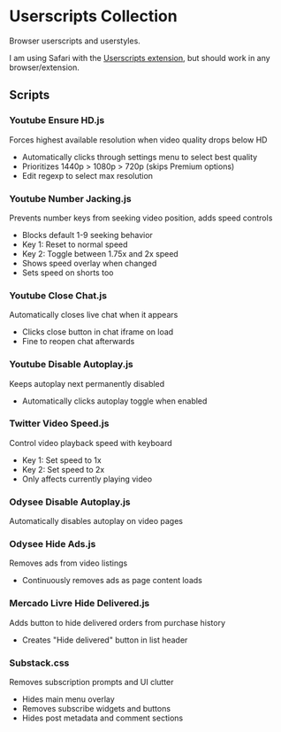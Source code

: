 # Userscripts Collection

Browser userscripts and userstyles.

I am using Safari with the [Userscripts extension][userscripts-ext], but should work in any browser/extension.

[userscripts-ext]: https://github.com/quoid/userscripts

## Scripts

### Youtube Ensure HD.js
Forces highest available resolution when video quality drops below HD
- Automatically clicks through settings menu to select best quality
- Prioritizes 1440p > 1080p > 720p (skips Premium options)
- Edit regexp to select max resolution

### Youtube Number Jacking.js
Prevents number keys from seeking video position, adds speed controls
- Blocks default 1-9 seeking behavior
- Key 1: Reset to normal speed
- Key 2: Toggle between 1.75x and 2x speed
- Shows speed overlay when changed
- Sets speed on shorts too

### Youtube Close Chat.js
Automatically closes live chat when it appears
- Clicks close button in chat iframe on load
- Fine to reopen chat afterwards

### Youtube Disable Autoplay.js
Keeps autoplay next permanently disabled
- Automatically clicks autoplay toggle when enabled

### Twitter Video Speed.js
Control video playback speed with keyboard
- Key 1: Set speed to 1x
- Key 2: Set speed to 2x
- Only affects currently playing video

### Odysee Disable Autoplay.js
Automatically disables autoplay on video pages

### Odysee Hide Ads.js
Removes ads from video listings
- Continuously removes ads as page content loads

### Mercado Livre Hide Delivered.js
Adds button to hide delivered orders from purchase history
- Creates "Hide delivered" button in list header

### Substack.css
Removes subscription prompts and UI clutter
- Hides main menu overlay
- Removes subscribe widgets and buttons
- Hides post metadata and comment sections
